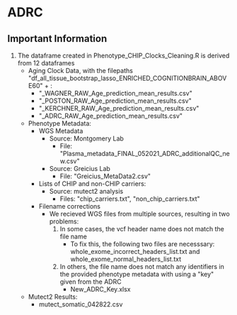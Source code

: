 # ADRC
## Important Information 
1. The dataframe created in Phenotype_CHIP_Clocks_Cleaning.R is derived from 12 dataframes <br />
     * Aging Clock Data, with the filepaths "df_all_tissue_bootstrap_lasso_ENRICHED_COGNITIONBRAIN_ABOVE60" + : <br />
          * "_WAGNER_RAW_Age_prediction_mean_results.csv"
          * "_POSTON_RAW_Age_prediction_mean_results.csv"
          * "_KERCHNER_RAW_Age_prediction_mean_results.csv"
          * "_ADRC_RAW_Age_prediction_mean_results.csv"
     * Phenotype Metadata: <br />
          * WGS Metadata
               * Source: Montgomery Lab
                    * File: "Plasma_metadata_FINAL_052021_ADRC_additionalQC_new.csv"
               * Source: Greicius Lab
                    * File: "Greicius_MetaData2.csv"
          * Lists of CHIP and non-CHIP carriers:
               * Source: mutect2 analysis
                    * Files: "chip_carriers.txt", "non_chip_carriers.txt"
          * Filename corrections
               * We recieved WGS files from multiple sources, resulting in two problems:
                    1. In some cases, the vcf header name does not match the file name
                         * To fix this, the following two files are necesssary: whole_exome_incorrect_headers_list.txt and whole_exome_normal_headers_list.txt
                    2. In others, the file name does not match any identifiers in the provided phenotype metadata with using a "key" given from the ADRC
                         * New_ADRC_Key.xlsx
     * Mutect2 Results:  <br />
          * mutect_somatic_042822.csv
